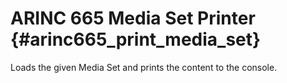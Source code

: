 # ARINC 665 Media Set Printer {#arinc665_print_media_set}

Loads the given Media Set and prints the content to the console.
